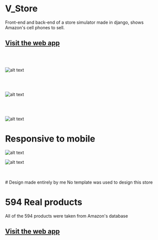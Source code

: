 # V_Store
Front-end and back-end of a store simulator made in django, shows Amazon's cell phones to sell.
## [Visit the web app](https://the-v-store.herokuapp.com/)
<br>
<br>

![alt text](https://i.imgur.com/AVwnkZK.png)

<br>
<br>

![alt text](https://i.imgur.com/l72mouY.png)

<br>
<br>

![alt text](https://i.imgur.com/fbfvFs3.png)

# Responsive to mobile

![alt text](https://i.imgur.com/CYANrac.png)

![alt text](https://i.imgur.com/nBVIWSN.png)

<br>
<br>
# Design made entirely by me
No template was used to design this store

# 594 Real products
All of the 594 products were taken from Amazon's database

## [Visit the web app](https://the-v-store.herokuapp.com/)
